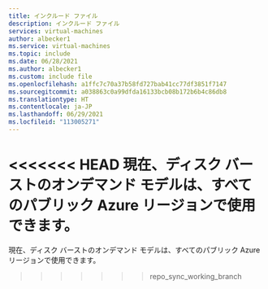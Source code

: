 ```yaml
---
title: インクルード ファイル
description: インクルード ファイル
services: virtual-machines
author: albecker1
ms.service: virtual-machines
ms.topic: include
ms.date: 06/28/2021
ms.author: albecker1
ms.custom: include file
ms.openlocfilehash: a1ffc7c70a37b58fd727bab41cc77df3851f7147
ms.sourcegitcommit: a038863c0a99dfda16133bcb08b172b6b4c86db8
ms.translationtype: HT
ms.contentlocale: ja-JP
ms.lasthandoff: 06/29/2021
ms.locfileid: "113005271"
---
```

<<<<<<< HEAD
現在、ディスク バーストのオンデマンド モデルは、すべてのパブリック Azure リージョンで使用できます。
=======
現在、ディスク バーストのオンデマンド モデルは、すべてのパブリック Azure リージョンで使用できます。
>>>>>>> repo_sync_working_branch

